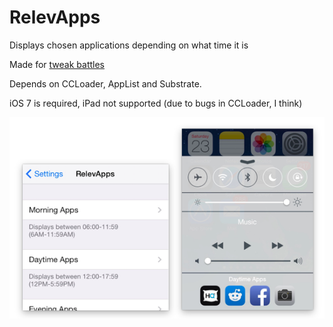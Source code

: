 # RelevApps

Displays chosen applications depending on what time it is

Made for [tweak battles](www.tweakbattles.com)

Depends on CCLoader, AppList and Substrate.

iOS 7 is required, iPad not supported (due to bugs in CCLoader, I think)

![screenshot](screenshot.png)